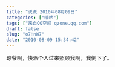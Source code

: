 ```yaml
---
title: "说说 2010年08月09日"
categories: ["嘀咕"]
tags: ["来自QQ空间 qzone.qq.com"]
draft: false
slug: "o7HnW7"
date: "2010-08-09 15:34:42"
---
```


琼爷啊，快派个人过来照顾我啊，我倒下了。
